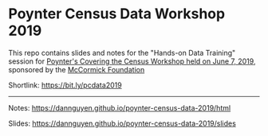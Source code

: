 # Poynter Census Data Workshop 2019


This repo contains slides and notes for the "Hands-on Data Training" session for [Poynter's Covering the Census Workshop held on June 7, 2019](https://www.poynter.org/covering-the-census-chicago/#1549662376277-7e2acdf9-0a298297-4e4f), sponsored by the [McCormick Foundation](https://donate.mccormickfoundation.org/)


Shortlink: https://bit.ly/pcdata2019

--------------

Notes: https://dannguyen.github.io/poynter-census-data-2019/html

Slides: https://dannguyen.github.io/poynter-census-data-2019/slides

